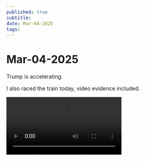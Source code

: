 ```yaml
---
published: true
subtitle: 
date: Mar-04-2025
tags: 
---
```


# Mar-04-2025

Trump is accelerating.

I also raced the train today, video evidence included.

![Racing the train](/images/IMG_6405.mov)